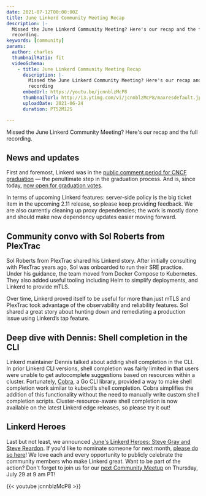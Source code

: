 ```yaml
---
date: 2021-07-12T00:00:00Z
title: June Linkerd Community Meeting Recap
description: |-
  Missed the June Linkerd Community Meeting? Here's our recap and the full
  recording.
keywords: [community]
params:
  author: charles
  thumbnailRatio: fit
  videoSchema:
    - title: June Linkerd Community Meeting Recap
      description: |-
        Missed the June Linkerd Community Meeting? Here's our recap and the full
        recording
      embedUrl: https://youtu.be/jcnnblzMcP8
      thumbnailUrl: http://i3.ytimg.com/vi/jcnnblzMcP8/maxresdefault.jpg
      uploadDate: 2021-06-24
      duration: PT52M12S

---
```

Missed the June Linkerd Community Meeting? Here's our recap and the full recording.

## News and updates

First and foremost, Linkerd was in the
[public comment period for CNCF graduation](https://lists.cncf.io/g/cncf-toc/message/5917)
— the penultimate step in the graduation process. And is, since today,
[now open for graduation votes](https://lists.cncf.io/g/cncf-toc/message/5966).

In terms of upcoming Linkerd features: server-side policy is the big ticket
item in the upcoming 2.11 release, so please keep providing feedback. We are
also currently cleaning up proxy dependencies; the work is mostly done and
should make new dependency updates easier moving forward.

## Community convo with Sol Roberts from PlexTrac

Sol Roberts from PlexTrac shared his Linkerd story. After initially consulting
with PlexTrac years ago, Sol was onboarded to run their SRE practice. Under
his guidance, the team moved from Docker Compose to Kubernetes. They also added
useful tooling including Helm to simplify deployments, and Linkerd to provide mTLS.

Over time, Linkerd proved itself to be useful for more than just mTLS and PlexTrac
took advantage of the observability and reliability features. Sol shared a great
story about hunting down and remediating a production issue using Linkerd’s tap
feature.

## Deep dive with Dennis: Shell completion in the CLI

Linkerd maintainer Dennis talked about adding shell completion in the CLI. In prior
Linkerd CLI versions, shell completion was fairly limited in that users were unable
to get autocomplete suggestions based on resources within a cluster. Fortunately,
[Cobra](https://github.com/spf13/cobra), a Go CLI library, provided a way to make
shell completion work similar to kubectl’s shell completion. Cobra simplifies
the addition of this functionality without the need to manually write custom shell
completion scripts. Cluster-resource-aware shell completion is now available on
the latest Linkerd edge releases, so please try it out!

## Linkerd Heroes

Last but not least, we announced
[June's Linkerd Heroes: Steve Gray and Steve Reardon](/2021/06/24/announcing-junes-linkerd-heroes/).
If you'd like to nominate someone for next month,
[please do so here](https://docs.google.com/forms/d/e/1FAIpQLSfNv--UnbbZSzW7J3SbREIMI-HaooyX9im8yLIGB7M_LKT_Fw/viewform)!
We love each and every opportunity to publicly celebrate the community members
who make Linkerd great.
Want to be part of the action? Don't forget to join us for our
[next Community Meetup](https://community.cncf.io/events/details/cncf-linkerd-community-presents-july-linkerd-online-community-meetup/)
on Thursday, July 29 at 9 am PT!

{{< youtube jcnnblzMcP8 >}}
